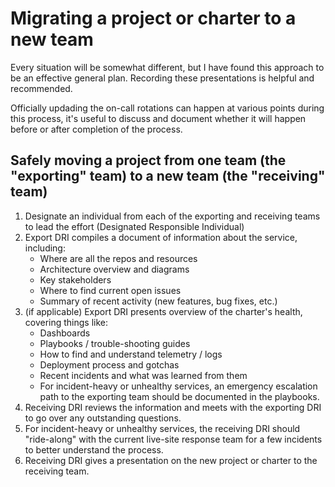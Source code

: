 # Migrating a project or charter to a new team

Every situation will be somewhat different, but I have found this approach to be an effective general plan. 
Recording these presentations is helpful and recommended. 

Officially updading the on-call rotations can happen at various points during this process, it's useful to discuss and document whether it will happen before or after completion of the process.

## Safely moving a project from one team (the "exporting" team) to a new team (the "receiving" team)
1. Designate an individual from each of the exporting and receiving teams to lead the effort (Designated Responsible Individual)
1. Export DRI compiles a document of information about the service, including:
   * Where are all the repos and resources
   * Architecture overview and diagrams
   * Key stakeholders
   * Where to find current open issues
   * Summary of recent activity (new features, bug fixes, etc.)
1. (if applicable) Export DRI presents overview of the charter's health, covering things like: 
   * Dashboards
   * Playbooks / trouble-shooting guides
   * How to find and understand telemetry / logs
   * Deployment process and gotchas 
   * Recent incidents and what was learned from them
   * For incident-heavy or unhealthy services, an emergency escalation path to the exporting team should be documented in the playbooks.
3. Receiving DRI reviews the information and meets with the exporting DRI to go over any outstanding questions.
4. For incident-heavy or unhealthy services, the receiving DRI should "ride-along" with the current live-site response team for a few incidents to better understand the process.
5. Receiving DRI gives a presentation on the new project or charter to the receiving team.
